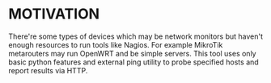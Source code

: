 # MOTIVATION

There're some types of devices which may be network monitors but haven't enough resources to run tools like Nagios. For example MikroTik metarouters may run OpenWRT and be simple servers. This tool uses only basic python features and external ping utility to probe specified hosts and report results via HTTP.
